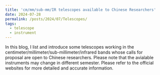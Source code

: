 ```yaml
---
title: 'cm/mm/sub-mm/IR telescopes available to Chinese Researchers'
date: 2024-07-28
permalink: /posts/2024/07/Telescopes/
tags:
  - telescope
  - instrument
---
```


In this blog, I list and introduce some telescopes working in the centimeter/millimeter/sub-millimeter/infrared bands whose calls for proposal are open to Chinese researchers. Please note that the avialable instruments may change in different semester. Please refer to the official websites for more detailed and accurate information. 
